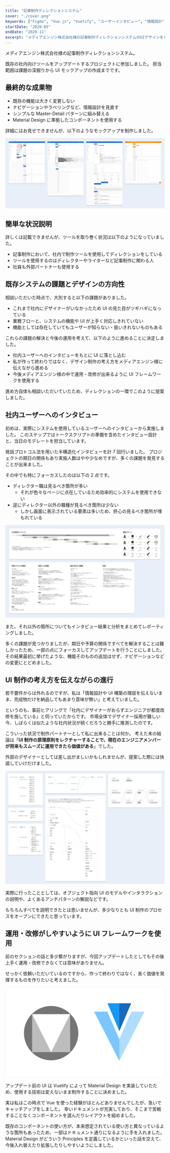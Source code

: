 ```yaml
---
title: "記事制作ディレクションシステム"
cover: "./cover.png"
keywords: ["Figma", "Vue.js", "Vuetify", "ユーザーインタビュー", "情報設計"]
startDate: "2020-05"
endDate: "2020-11"
excerpt: "メディアエンジン株式会社様の記事制作ディレクションシステムのUIデザインをしました。既存の社内向けツールをアップデートするプロジェクトです。"
---
```


メディアエンジン株式会社様の記事制作ディレクションシステム。

既存の社内向けツールをアップデートするプロジェクトに参加しました。
担当範囲は課題の深掘りから UI モックアップの作成までです。

## 最終的な成果物

- 既存の機能は大きく変更しない
- ナビゲーションやラベリングなど、情報設計を見直す
- シンプルな Master-Detail パターンに組み替える
- Material Design に準拠したコンポーネントを使用する

詳細にはお見せできませんが、以下のようなモックアップを制作しました。

![UIモックアップのうち主要なページ](./mockup.jpg)

## 簡単な状況説明

詳しくは記載できませんが、ツールを取り巻く状況は以下のようになっていました。

- 記事制作において、社内で制作ツールを使用してディレクションをしている
- ツールを使用するのはディレクターやライターなど記事制作に関わる人
- 社員も外部パートナーも使用する

## 既存システムの課題とデザインの方向性

相談いただいた時点で、大別すると以下の課題がありました。

- これまで社内にデザイナーがいなかったため UI の見た目がツギハギになっている
- 業務フローと、システムの機能や UI が上手く対応しきれていない
- 機能としては存在していてもユーザーが知らない・扱いきれないものもある

これらの課題の解決と今後の運用を考えて、以下のように進めることに決定しました。

- 社内ユーザーへのインタビューをもとに UI に落とし込む
- 私が作って終わりではなく、デザイン制作の考え方をメディアエンジン様に伝えながら進める
- 今後メディアエンジン様の中で運用・改修が出来るように UI フレームワークを使用する

進め方自体も相談いただいていたため、ディレクションの一環でこのように提案しました。

## 社内ユーザーへのインタビュー

初めは、実際にシステムを使用しているユーザーへのインタビューから実施しました。
このステップではトークスクリプトの準備を含めたインタビュー設計と、当日のモデレートを担当しています。

発話プロトコル法を用いた半構造化インタビューを計 7 回行いました。
プロジェクトの期日の関係もあり実施人数はやや少なめですが、多くの課題を発見することが出来ました。

その中でも特にフォーカスしたのは以下の 2 点です。

- ディレクター職は見るべき箇所が多い
  - それが色々なページに点在しているため効率的にシステムを使用できない
- 逆にディレクター以外の職種が見るべき箇所は少ない
  - しかし画面に表示されている要素は多いため、肝心の見るべき箇所が埋もれている

![ユーザーインタビュー内容と分析内容のまとめ](./interview.jpg)

また、それ以外の箇所についてもインタビュー結果と分析をまとめてレポーティングしました。

多くの課題が見つかりましたが、期日や予算の関係ですべてを解決することは難しかったため、一部の点にフォーカスしてアップデートを行うことにしました。
その結果最初に挙げたような、機能そのものの追加はせず、ナビゲーションなどの変更にとどめました。

## UI 制作の考え方を伝えながらの進行

若干要件からは外れるのですが、私は「情報設計や UI 構築の理屈を伝えないまま、完成物だけを納品してもあまり意味が無い」と考えていました。

というのも、事前ヒアリングで「社内にデザイナーがおらずエンジニアが都度改修を施している」と伺っていたからです。
市場全体でデザイナー採用が難しい今、しばらくは似たような社内状況が続くだろうと勝手に推測したのです。

こういった状況で制作パートナーとして私に出来ることは何か。
考えた末の結論は「**UI 制作の原理原則をレクチャーすることで、現在のエンジニアメンバーが将来もスムーズに運用できたら価値がある**」でした。

外部のデザイナーとしては差し出がましいかもしれませんが、提案した際には快諾していけだけました。

![OOUIのメソッドに沿ってオブジェクト、モデル、インタラクションを整理した図](./ooui.jpg)

実際に行ったこととしては、オブジェクト指向 UI のモデルやインタラクションの説明や、よくあるアンチパターンの解説などです。

もちろんすべてを説明できたとは思いませんが、多少なりとも UI 制作のプロセスをオープンにできたと思っています。

## 運用・改修がしやすいように UI フレームワークを使用

前のセクションの話と多少繋がりますが、今回アップデートしたとしてもその後上手く運用・改修できなくては意味がありません。

せっかく依頼いただいているのですから、作って終わりではなく、長く価値を発揮するものを作りたいと考えました。

![](./material-design-vuetify.jpg)

アップデート前の UI は Vuetify によって Material Design を実装していたため、使用する技術は変えないまま制作することに決めました。

実は私はこの時点で Vue を使った経験がほとんどありませんでしたが、急いでキャッチアップをしました。
幸いドキュメントが充実しており、そこまで苦戦することなくコンポーネントを選んだりレイアウトを組めました。

既存のコンポーネントの使い方が、本来想定されている使い方と異なっているような箇所もあったため、一部はドキュメント通りになるように手を入れました。
Material Design がどういう Principles を定義しているかといった話を交えて、今後入れ替えたり拡張したりしやすいようにしました。
